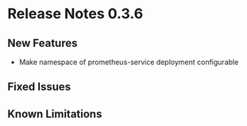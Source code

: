 # Release Notes 0.3.6

## New Features

- Make namespace of prometheus-service deployment configurable

## Fixed Issues

## Known Limitations
